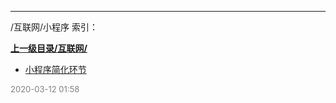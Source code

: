 
----

/互联网/小程序 索引：


**[上一级目录/互联网/](/互联网/)**

- [小程序简化环节](/互联网/小程序/小程序简化环节)


<font size=2 color='grey'> 2020-03-12 01:58 </font>